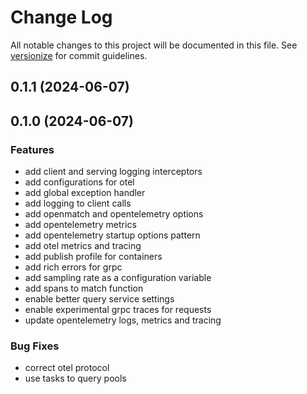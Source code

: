# Change Log

All notable changes to this project will be documented in this file. See [versionize](https://github.com/versionize/versionize) for commit guidelines.

<a name="0.1.1"></a>
## 0.1.1 (2024-06-07)

<a name="0.1.0"></a>
## 0.1.0 (2024-06-07)

### Features

* add client and serving logging interceptors
* add configurations for otel
* add global exception handler
* add logging to client calls
* add openmatch and opentelemetry options
* add opentelemetry metrics
* add opentelemetry startup options pattern
* add otel metrics and tracing
* add publish profile for containers
* add rich errors for grpc
* add sampling rate as a configuration variable
* add spans to match function
* enable better query service settings
* enable experimental grpc traces for requests
* update opentelemetry logs, metrics and tracing

### Bug Fixes

* correct otel protocol
* use tasks to query pools

